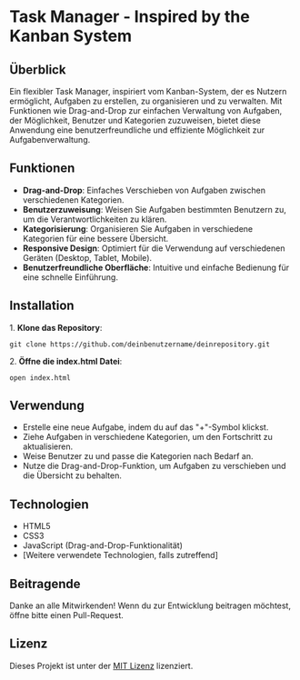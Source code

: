    <div class="container">
        <h1>Task Manager - Inspired by the Kanban System</h1>
        <h2>Überblick</h2>
        <p>Ein flexibler Task Manager, inspiriert vom Kanban-System, der es Nutzern ermöglicht, Aufgaben zu erstellen, zu organisieren und zu verwalten. Mit Funktionen wie Drag-and-Drop zur einfachen Verwaltung von Aufgaben, der Möglichkeit, Benutzer und Kategorien zuzuweisen, bietet diese Anwendung eine benutzerfreundliche und effiziente Möglichkeit zur Aufgabenverwaltung.</p>
        <h2>Funktionen</h2>
        <ul>
            <li><strong>Drag-and-Drop</strong>: Einfaches Verschieben von Aufgaben zwischen verschiedenen Kategorien.</li>
            <li><strong>Benutzerzuweisung</strong>: Weisen Sie Aufgaben bestimmten Benutzern zu, um die Verantwortlichkeiten zu klären.</li>
            <li><strong>Kategorisierung</strong>: Organisieren Sie Aufgaben in verschiedene Kategorien für eine bessere Übersicht.</li>
            <li><strong>Responsive Design</strong>: Optimiert für die Verwendung auf verschiedenen Geräten (Desktop, Tablet, Mobile).</li>
            <li><strong>Benutzerfreundliche Oberfläche</strong>: Intuitive und einfache Bedienung für eine schnelle Einführung.</li>
        </ul>
        <h2>Installation</h2>
        <p>1. <strong>Klone das Repository</strong>:</p>
        <pre><code>git clone https://github.com/deinbenutzername/deinrepository.git</code></pre>
        <p>2. <strong>Öffne die index.html Datei</strong>:</p>
        <pre><code>open index.html</code></pre>
        <h2>Verwendung</h2>
        <ul>
            <li>Erstelle eine neue Aufgabe, indem du auf das "+"-Symbol klickst.</li>
            <li>Ziehe Aufgaben in verschiedene Kategorien, um den Fortschritt zu aktualisieren.</li>
            <li>Weise Benutzer zu und passe die Kategorien nach Bedarf an.</li>
            <li>Nutze die Drag-and-Drop-Funktion, um Aufgaben zu verschieben und die Übersicht zu behalten.</li>
        </ul>
        <h2>Technologien</h2>
        <ul>
            <li>HTML5</li>
            <li>CSS3</li>
            <li>JavaScript (Drag-and-Drop-Funktionalität)</li>
            <li>[Weitere verwendete Technologien, falls zutreffend]</li>
        </ul>
        <h2>Beitragende</h2>
        <p>Danke an alle Mitwirkenden! Wenn du zur Entwicklung beitragen möchtest, öffne bitte einen Pull-Request.</p>
        <h2>Lizenz</h2>
        <p>Dieses Projekt ist unter der <a href="LICENSE" target="_blank">MIT Lizenz</a> lizenziert.</p>
    </div>
